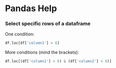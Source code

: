 # Pandas Help

### Select specific rows of a dataframe
One condition:
```python
df.loc[df['column1'] > 6]
```
More conditions (mind the brackets):
```python
df.loc[(df['column1'] > 6) & (df['column2'] < 6)]
```
